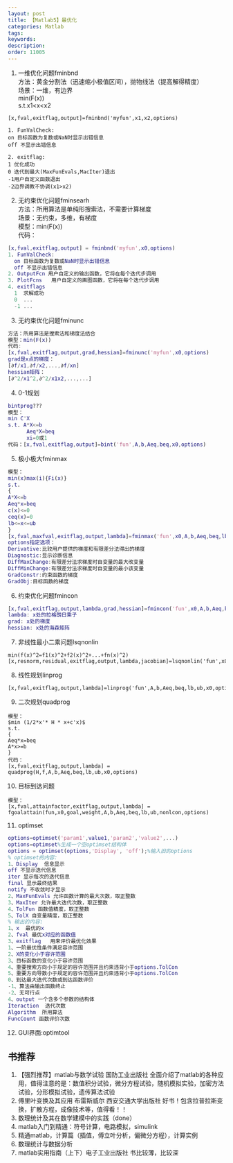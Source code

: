 ```yaml
---
layout: post
title: 【Matlab5】最优化
categories: Matlab
tags:
keywords:
description:
order: 11005
---
```




1. 一维优化问题fminbnd  
方法：黄金分割法（迅速缩小极值区间），抛物线法（提高解得精度）    
场景：一维，有边界   
min(F(x))  
s.t.x1<x<x2  
```
[x,fval,exitflag,output]=fminbnd('myfun',x1,x2,options)

1. FunValCheck:  
on 目标函数为复数或NaN时显示出错信息  
off 不显示出错信息

2. exitflag:
1 优化成功
0 迭代到最大(MaxFunEvals,MacIter)退出
-1用户自定义函数退出
-2边界调教不协调(x1>x2)
```
2. 无约束优化问题fminsearh  
方法：所用算法是单纯形搜索法，不需要计算梯度   
场景：无约束，多维，有梯度  
模型：min(F(x))  
代码：
```matlab
[x,fval,exitflag,output] = fminbnd('myfun',x0,options)
1. FunValCheck:
  on 目标函数为复数或NaN时显示出错信息
  off 不显示出错信息
2. OutputFcn 用户自定义的输出函数，它将在每个迭代步调用
3. PlotFcns   用户自定义的画图函数，它将在每个迭代步调用
4. exitflags  
  1  求解成功
  0  ...
  -1 ...
```
3. 无约束优化问题fminunc
```matlab
方法：所用算法是搜索法和梯度法结合
模型：min(F(x))
代码:
[x,fval,exitflag,output,grad,hessian]=fminunc('myfun',x0,options)
grad是x点的梯度：
[∂f/x1,∂f/x2,...,∂f/xn]
hessian矩阵：
[∂^2/x1^2,∂^2/x1x2,...,...]
```
4. 0-1规划
```matlab
bintprog???
模型：
min C'X
s.t. A*X<=b
      Aeq*X=beq
      xi=0或1
代码：[x,fval,exitflag,output]=bint('fun',A,b,Aeq,beq,x0,options)
```
5. 极小极大fminmax
```matlab
模型：
min(x)max(i){Fi(x)}
s.t.
{
A*X<=b
Aeq*x=beq
c(x)<=0
ceq(x)=0
lb<=x<=ub
}
[x,fval,maxfval,exitflag,output,lambda]=fminmax('fun',x0,A,b,Aeq,beq,lb,ub,nonlcon,options)
options指定选项：
Derivative:比较用户提供的梯度和有限差分法得出的梯度
Diagnostic:显示诊断信息
DiffMaxChange:有限差分法求梯度时自变量的最大改变量
DiffMinChange:有限差分法求梯度时自变量的最小该变量
GradConstr:约束函数的梯度
GradObj:目标函数的梯度
```
6. 约束优化问题fmincon
```matlab
[x,fval,exitflag,output,lambda,grad,hessian]=fmincon('fun',x0,A,b,Aeq,beq,lb,ub,nonlcon,options)
lambda: x处的拉格朗日乘子
grad: x处的梯度
hessian: x处的海森矩阵
```
7. 非线性最小二乘问题lsqnonlin
```
min(f(x)^2=f1(x)^2+f2(x)^2+...+fn(x)^2)
[x,resnorm,residual,exitflag,output,lambda,jacobian]=lsqnonlin('fun',x0,lb,ub,options)
```
8. 线性规划linprog
```
[x,fval,exitflag,output,lambda]=linprog('fun',A,b,Aeq,beq,lb,ub,x0,options)
```
9. 二次规划quadprog
```
模型：
$min (1/2*x'* H * x+c'x)$  
s.t.  
{  
Aeq*x=beq  
A*x>=b  
}  
代码：  
[x,fval,exitflag,output,lambda] = quadprog(H,f,A,b,Aeq,beq,lb,ub,x0,options)  
```
10. 目标到达问题
```
模型：  
[x,fval,attainfactor,exitflag,output,lambda] = fgoalattain(fun,x0,goal,weight,A,b,Aeq,beq,lb,ub,nonlcon,options)
```
11. optimset
```matlab
options=optimset('param1',value1,'param2','value2',...)
options=optimset%生成一个空optimset结构体
options = optimset(options,'Display', 'off');%输入旧的options
% optimset的内容:
1、Display  信息显示
off 不显示迭代信息
iter 显示每次的迭代信息
final 显示最终结果
notify 不收敛时才显示
2、MaxFunEvals 允许函数计算的最大次数，取正整数
3、MaxIter 允许最大迭代次数，取正整数
4、TolFun 函数值精度，取正整数
5、TolX 自变量精度，取正整数
% 输出的内容:
1、x  最优的x
2、fval 最优x对应的函数值
3、exitflag   用来评价最优化效果
1、一阶最优性条件满足容许范围
2、X的变化小于容许范围
3、目标函数的变化小于容许范围
4、重要搜索方向小于规定的容许范围并且约束违背小于options.TolCon
5、重要方向导数小于规定的容许范围并且约束违背小于options.TolCon
0、到达最大迭代次数或到达函数评价
-1、算法由输出函数终止
-2、无可行点
4、output 一个含多个参数的结构体
Iteraction  迭代次数
Algorithm  所用算法
FuncCount 函数评价次数
```
12. GUI界面:optimtool




## 书推荐

1. 【强烈推荐】matlab与数学试验 国防工业出版社
全面介绍了matlab的各种应用，值得注意的是：数值积分试验，微分方程试验，随机模拟实验，加密方法试验，分形模拟试验，遗传算法试验
2. 傅里叶变换及其应用    布雷斯威尔  西安交通大学出版社      好书！包含拉普拉斯变换，扩散方程，成像技术等，值得看！！
3. 数理统计及其在数学建模中的实践（done）
4. matlab入门到精通：符号计算，电路模拟，simulink
5. 精通matlab，计算篇（插值，傅立叶分析，偏微分方程），计算实例
6. 数理统计与数据分析
7. matlab实用指南（上下）电子工业出版社   书比较薄，比较深

